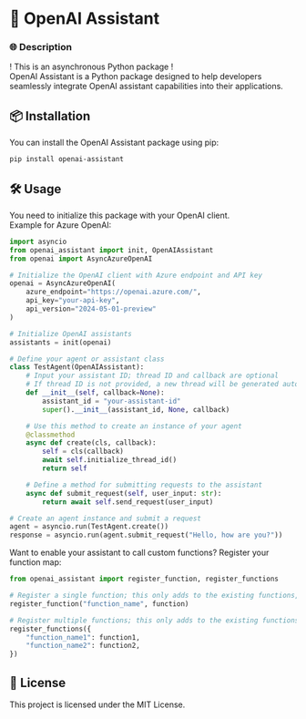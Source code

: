 # 🚀 OpenAI Assistant

### 🌐 Description

! This is an asynchronous Python package !  
OpenAI Assistant is a Python package designed to help developers seamlessly integrate OpenAI assistant capabilities into their applications.

## 📦 Installation

You can install the OpenAI Assistant package using pip:
    
```sh
pip install openai-assistant
```

## 🛠 Usage

You need to initialize this package with your OpenAI client.  
Example for Azure OpenAI:

```python
import asyncio
from openai_assistant import init, OpenAIAssistant
from openai import AsyncAzureOpenAI

# Initialize the OpenAI client with Azure endpoint and API key
openai = AsyncAzureOpenAI(
    azure_endpoint="https://openai.azure.com/",
    api_key="your-api-key",
    api_version="2024-05-01-preview"
)

# Initialize OpenAI assistants
assistants = init(openai)

# Define your agent or assistant class
class TestAgent(OpenAIAssistant):
    # Input your assistant ID; thread ID and callback are optional
    # If thread ID is not provided, a new thread will be generated automatically
    def __init__(self, callback=None):
        assistant_id = "your-assistant-id"
        super().__init__(assistant_id, None, callback)

    # Use this method to create an instance of your agent
    @classmethod
    async def create(cls, callback):
        self = cls(callback)
        await self.initialize_thread_id()
        return self

    # Define a method for submitting requests to the assistant
    async def submit_request(self, user_input: str):
        return await self.send_request(user_input)

# Create an agent instance and submit a request
agent = asyncio.run(TestAgent.create())
response = asyncio.run(agent.submit_request("Hello, how are you?"))
```

Want to enable your assistant to call custom functions? Register your function map:

```python
from openai_assistant import register_function, register_functions

# Register a single function; this only adds to the existing functions, not replaces them
register_function("function_name", function)

# Register multiple functions; this only adds to the existing functions, not replaces them
register_functions({
    "function_name1": function1,
    "function_name2": function2,
})
```

## 📜 License

This project is licensed under the MIT License.
